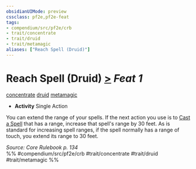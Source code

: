 ```yaml
---
obsidianUIMode: preview
cssclass: pf2e,pf2e-feat
tags:
- compendium/src/pf2e/crb
- trait/concentrate
- trait/druid
- trait/metamagic
aliases: ["Reach Spell (Druid)"]
---
```

# Reach Spell (Druid)  [>](../../Rules/core-rulebook/chapter-9-playing-the-game.md#Actions "Single Action") *Feat 1*  
[concentrate](../../Rules/traits/concentrate.md)  [druid](../../Rules/traits/druid.md)  [metamagic](../../Rules/traits/metamagic.md)  

- **Activity** Single Action

You can extend the range of your spells. If the next action you use is to [Cast a Spell](../../Rules/actions/cast-a-spell.md) that has a range, increase that spell's range by 30 feet. As is standard for increasing spell ranges, if the spell normally has a range of touch, you extend its range to 30 feet.

*Source: Core Rulebook p. 134*  
%% #compendium/src/pf2e/crb #trait/concentrate #trait/druid #trait/metamagic %%